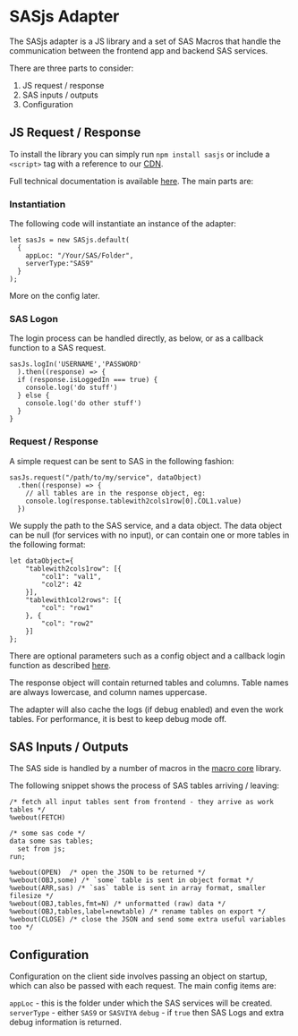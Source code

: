 # SASjs Adapter

The SASjs adapter is a JS library and a set of SAS Macros that handle the communication between the frontend app and backend SAS services.

There are three parts to consider:

1. JS request / response
2. SAS inputs / outputs
3. Configuration

## JS Request / Response

To install the library you can simply run `npm install sasjs` or include a `<script>` tag with a reference to our [CDN](https://www.jsdelivr.com/package/npm/sasjs).

Full technical documentation is available [here](adapter.sasjs.io).  The main parts are:

### Instantiation
The following code will instantiate an instance of the adapter:

```
let sasJs = new SASjs.default(
  {
    appLoc: "/Your/SAS/Folder",
    serverType:"SAS9"
  }
);
```
More on the config later.

### SAS Logon
The login process can be handled directly, as below, or as a callback function to a SAS request.

```
sasJs.logIn('USERNAME','PASSWORD'
  ).then((response) => { 
  if (response.isLoggedIn === true) {
    console.log('do stuff')
  } else {
    console.log('do other stuff')
  }
}
```

###  Request / Response
A simple request can be sent to SAS in the following fashion:

```
sasJs.request("/path/to/my/service", dataObject)
  .then((response) => {
    // all tables are in the response object, eg:
    console.log(response.tablewith2cols1row[0].COL1.value)
  })
```
We supply the path to the SAS service, and a data object.  The data object can be null (for services with no input), or can contain one or more tables in the following format:

```
let dataObject={
	"tablewith2cols1row": [{
		"col1": "val1",
		"col2": 42
	}],
	"tablewith1col2rows": [{
		"col": "row1"
	}, {
		"col": "row2"
	}]
};
```

There are optional parameters such as a config object and a callback login function as described [here](https://adapter.sasjs.io/classes/sasjs.sasjs-1.html#request).

The response object will contain returned tables and columns.  Table names are always lowercase, and column names uppercase.

The adapter will also cache the logs (if debug enabled) and even the work tables.  For performance, it is best to keep debug mode off.

## SAS Inputs / Outputs

The SAS side is handled by a number of macros in the [macro core](https://github.com/sasjs/core) library.

The following snippet shows the process of SAS tables arriving / leaving:
```
/* fetch all input tables sent from frontend - they arrive as work tables */
%webout(FETCH)

/* some sas code */
data some sas tables;
  set from js;
run;

%webout(OPEN)  /* open the JSON to be returned */
%webout(OBJ,some) /* `some` table is sent in object format */
%webout(ARR,sas) /* `sas` table is sent in array format, smaller filesize */
%webout(OBJ,tables,fmt=N) /* unformatted (raw) data */
%webout(OBJ,tables,label=newtable) /* rename tables on export */
%webout(CLOSE) /* close the JSON and send some extra useful variables too */

```

## Configuration

Configuration on the client side involves passing an object on startup, which can also be passed with each request.  The main config items are:

`appLoc` - this is the folder under which the SAS services will be created.
`serverType` - either `SAS9` or `SASVIYA`
`debug` - if `true` then SAS Logs and extra debug information is returned.